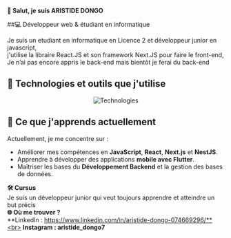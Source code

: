 **👋 Salut, je suis ARISTIDE DONGO**<br> 

##💻 Développeur web & étudiant en informatique

Je suis un etudiant en informatique en Licence 2 et développeur junior en javascript, <br>
j'utilise la libraire React.JS et son framework Next.JS pour faire le front-end,<br>
Je n’ai pas encore appris le back-end mais bientôt je ferai du back-end<br>

## 🔧 Technologies et outils que j'utilise
<p align="center"> <img src="https://skillicons.dev/icons?i=vscode,html,css,tailwindcss,js,react,nextjs,git,github,npm" alt="Technologies" /> </p>

## 🌱 Ce que j'apprends actuellement

Actuellement, je me concentre sur :
- Améliorer mes compétences en **JavaScript**, **React**, **Next.js** et **NestJS**.
- Apprendre à développer des applications **mobile avec Flutter**.
- Maîtriser les bases du **Développement Backend** et la gestion des bases de données.

**🛠️ Cursus**<br>
Je suis un développeur junior qui veut toujours apprendre et atteindre un but précis<br>
**🌐 Où me trouver ?**<br>
**LinkedIn : https://www.linkedin.com/in/aristide-dongo-074669296/**<br>
**Instagram : aristide_dongo7**

<p></p>

